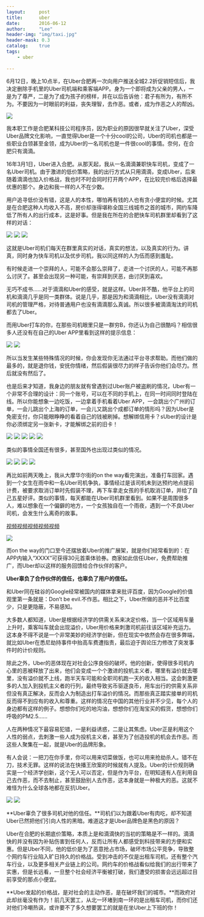 ```yaml
---
layout:     post
title:      uber
date:       2016-06-12
author:     "Lee"
header-img: "img/taxi.jpg"
header-mask: 0.3
catalog:    true
tags:
    - uber
    
---
```

6月12日，晚上10点半，在Uber合肥再一次向用户推送全城2.2折促销短信后，我决定删除手机里的Uber司机端和乘客端APP。身为一个即将成为父亲的男人，一是为了尊严，二是为了成为孩子的榜样，并在以后告诉他：君子有所为，有所不为。不要因为一时眼前的利益，丧失理智，去作恶。或者，成为作恶之人的帮凶。

![](http://7xo8he.com1.z0.glb.clouddn.com/3.pic.jpg)

我本职工作是合肥某科技公司程序员，因为职业的原因很早就关注了Uber，深受Uber品牌文化影响，一直觉得Uber是一个十分cool的公司，Uber的司机也都是一些职业白领甚至金领，成为Uber的一名司机也是一件很cool的事情。奈何，在合肥只有滴滴。

16年3月1日，Uber进入合肥。从那天起，我从一名滴滴兼职快车司机，变成了一名Uber司机。由于激进的低价策略，我的出行方式从只用滴滴，变成Uber，后来随着滴滴也加入价格战，我也时不时会同时打开两个APP，在比较完价格后选择最优惠的那个。身边和我一样的人不在少数。

用户追寻低价没有错，这是人的本性，哪怕再有钱的人也有贪小便宜的时候。尤其是在合肥这种人均收入不高，房价却涨得堪称全国三线城市之首的城市，网约车降低了所有人的出行成本，这是好事。但是我在所在的合肥快车司机群里却看到了这样的对话：

![](http://7xo8he.com1.z0.glb.clouddn.com/4.pic%E5%89%AF%E6%9C%AC.jpg)
![](http://7xo8he.com1.z0.glb.clouddn.com/6.pic.jpg)
![](http://7xo8he.com1.z0.glb.clouddn.com/7.pic.jpg)

这就是Uber司机们每天在群里真实的对话，真实的想法，以及真实的行为。讲真，同时身为快车司机以及优步司机，我以同这样的人为伍而感到羞耻。

有时候走进一个崇拜的人，可能不会那么崇拜了，走进一个讨厌的人，可能不再那么讨厌了。甚至会出现另一种可能，有崇拜到厌恶，由讨厌到喜欢。

无巧不成书……对于滴滴和Uber的感受，就是这样。Uber并不酷，他平台上的司机和滴滴几乎是同一类群体。说是几乎，那是因为和滴滴相比，Uber没有滴滴对司机的管理严格，对待普通用户也没有滴滴那么真诚。所以很多被滴滴淘汰的司机都去了Uber。

而用Uber打车的你，在那些司机眼里只是一群穷B，你还认为自己很酷吗？相信很多人还没有在自己的Uber APP里看到这样的提示信息：

![](http://7xo8he.com1.z0.glb.clouddn.com/8.pic.jpg)
![](http://7xo8he.com1.z0.glb.clouddn.com/9.pic.jpg)

所以当发生某些特殊情况的时候，你会发现你无法通过平台寻求帮助。而他们做的最多的，就是退你钱，安抚你情绪，然后假装很尽力的样子告诉你他们会尽力。然后就没有然后了。

也是后来才知道，我身边的朋友就有曾遇到过Uber账户被盗刷的情况，Uber有一个非常不合理的设计：同一个账号，可以在不同的手机上，在同一时间同时登陆在线。所以你能想象一边吃饭，一边拿着手机看着Uber APP，一会跳出个广州的订单，一会儿跳出个上海的订单，一会儿又跳出个成都订单的情形吗？因为Uber是免密支付，你只能眼睁睁的看着自己的钱被刷掉。想解绑信用卡？sUber的设计是你必须绑定另一张新卡，才能解绑之前的旧卡！

![](http://ww3.sinaimg.cn/mw690/5fdc4f28gw1f1bybub0qhj20k00zk7b8.jpg)
![](http://ww3.sinaimg.cn/mw690/5fdc4f28gw1f1bybvhdsvj20k00zkdo6.jpg)
![](http://ww3.sinaimg.cn/mw690/5fdc4f28gw1f1bybx31hij20k00zkwlp.jpg)
![](http://ww3.sinaimg.cn/mw690/5fdc4f28gw1f1bybvx3l6j20k00zkq7e.jpg)
![](http://ww2.sinaimg.cn/mw690/5fdc4f28gw1f1byc87rhmj20ku112qd4.jpg)


类似的事情全国还有很多，甚至国外也出现过类似的情况。

![](http://ww3.sinaimg.cn/mw690/5fdc4f28gw1f1h3np8fkcj20ku112tf6.jpg)
![](http://7xo8he.com1.z0.glb.clouddn.com/10.pic_hd.jpg)
![](http://7xo8he.com1.z0.glb.clouddn.com/17.pic_hd.jpg)
![](http://7xo8he.com1.z0.glb.clouddn.com/18.pic_hd.jpg)

再比如前两天晚上，我从大摩华尔街的on the way看完演出，准备打车回家。遇到一个女生在雨中和一名Uber司机争执，事情经过是该司机未到达预约地点提前计费，被要求取消订单时先假装不理，再下车拿走女孩的手机取消订单，并给了自己五星好评。类似的事情，每天都能在Uber司机群里看到。如果不是周围很多人，难以想象在一个偏僻的地方，一个女孩独自在一个雨夜，遇到一个不良Uber司机，会发生什么离奇的故事。

[视频视频视频视频视频](http://www.miaopai.com/show/ECaxZ0sEQs7Ji~W~0PZNww__.htm)

![](http://7xo8he.com1.z0.glb.clouddn.com/16.pic%E5%89%AF%E6%9C%AC.jpg)

而on the way的门口至今还摆放着Uber的推广展架，就是你们经常看到的：在APP内输入“XXXX”可获得30元首乘体验券。商家如此信任Uber，免费帮助推广，而Uber却以这样的服务回馈给合作伙伴的客户。

**Uber辜负了合作伙伴的信任，也辜负了用户的信任。**

和Uber同在硅谷的Google经常被国内的媒体拿来批评百度，因为Google的价值观里第一条就是：Don’t be evil.不作恶。相比之下，Uber所做的恶并不比百度少，只是更隐蔽，不易感知。

大多数人都知道，Uber是根据经济学的供需关系来决定价格，当一个区域用车量上升时，乘客叫车就会出现溢价，Uber用价格来刺激司机前往该区域补充运力。这本身不得不说是一个非常美妙的经济学创新，但在现实中依然会存在很多弊端，就比如Uber在悉尼劫持事件中抬高车费遭指责，最后迫于舆论压力修改了突发事件时的计价规则。

除此之外，Uber的恶体现在对社会公序良俗的破坏。他的创新，使得很多司机内心里的恶被释放了出来，他们会变成一个个激进的投机主义者，哪里有溢价就去哪里，没有溢价就不上线，跑半天车可能和全职司机跑一天的收入相当。这会刺激更多的人加入到投机主义者的行列，最终导致劣币驱逐良币，用车出行的供需关系非但没有真正解决，反而会人为制造出打车溢价的情况。而那些真正踏实接单的司机反而得不到应有的收入和尊重。这样的情况在中国的其他行业并不少见，每个人的身边都有这样的例子。想想你们吃的地沟油，想想你们在淘宝买的假货，想想你们呼吸的PM2.5……

人在两种情况下最容易犯错，一是利益诱惑，二是让其焦虑。Uber正是利用这个人性的弱点，去刺激一些人成为投机主义者，甚至为了创造投机的机会去作恶。而这些人聚集在一起，就是Uber的品牌形象。

有人会说：一把刀在你手里，你可以用来切菜做饭，也可以用来抢劫杀人。错不在刀，技术无罪。这样的说法在快播王欣案的时候就有人提及。Uber的计价规则确实是一个经济学创新，这个无人可以否定，但是作为平台，在明知道有人在利用自己去作恶，而不去制止，甚至鼓励别人去作恶，这本身就是一种极大的恶。这就不难怪为什么全球各地都在反抗Uber。

![](http://7xo8he.com1.z0.glb.clouddn.com/AP_978786577385.JPG)
![](http://7xo8he.com1.z0.glb.clouddn.com/09euuber-pic-articleLarge.jpg)

**Uber辜负了很多司机对他的信任。**司机们以为跟着Uber有肉吃，却不知道Uber已然把他们引向人性的黑暗。难道这才是Uber品牌色是黑色的原因？

Uber在合肥的长期底价策略，本质上是和滴滴快的当初的策略是不一样的。滴滴快的并没有因为补贴伤害到任何人，反而让所有人都感受到科技带来的方便和实惠。但是Uber不同，他的低价是为了恶意抢占市场，破坏市场公平竞争，导致整个网约车行业陷入旷日持久的价格战。受到冲击的不仅是出租车司机，还有整个汽车行业，以及更多相关产业链上的公司。网约车的价格战看似给我们的出行带来了实惠，但是长远看，一旦整个社会经济平衡被打破，我们遭受的损害会远远超过目前享受的那点小便宜。

**Uber发起的价格战，是对社会的主动作恶，是在破坏我们的城市。**而政府对此却丝毫没有作为！前几天罢工，从北一环堵到南一环的是出租车司机，而你们还对他们冷嘲热讽，或许要不了多久想要罢工的就是在坐Uber上下班的你！